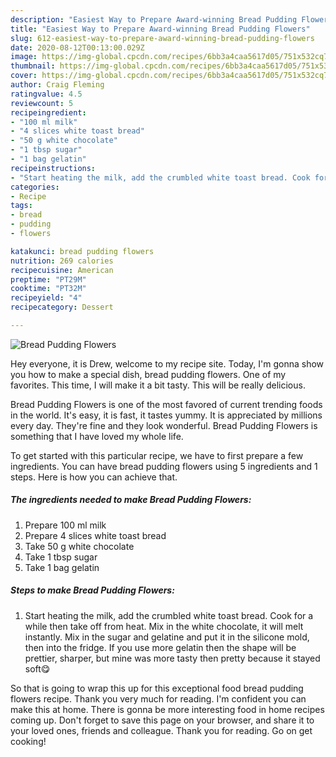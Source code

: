 ```yaml
---
description: "Easiest Way to Prepare Award-winning Bread Pudding Flowers"
title: "Easiest Way to Prepare Award-winning Bread Pudding Flowers"
slug: 612-easiest-way-to-prepare-award-winning-bread-pudding-flowers
date: 2020-08-12T00:13:00.029Z
image: https://img-global.cpcdn.com/recipes/6bb3a4caa5617d05/751x532cq70/bread-pudding-flowers-recipe-main-photo.jpg
thumbnail: https://img-global.cpcdn.com/recipes/6bb3a4caa5617d05/751x532cq70/bread-pudding-flowers-recipe-main-photo.jpg
cover: https://img-global.cpcdn.com/recipes/6bb3a4caa5617d05/751x532cq70/bread-pudding-flowers-recipe-main-photo.jpg
author: Craig Fleming
ratingvalue: 4.5
reviewcount: 5
recipeingredient:
- "100 ml milk"
- "4 slices white toast bread"
- "50 g white chocolate"
- "1 tbsp sugar"
- "1 bag gelatin"
recipeinstructions:
- "Start heating the milk, add the crumbled white toast bread. Cook for a while then take off from heat. Mix in the white chocolate, it will melt instantly. Mix in the sugar and gelatine and put it in the silicone mold, then into the fridge. If you use more gelatin then the shape will be prettier, sharper, but mine was more tasty then pretty because it stayed soft😋"
categories:
- Recipe
tags:
- bread
- pudding
- flowers

katakunci: bread pudding flowers 
nutrition: 269 calories
recipecuisine: American
preptime: "PT29M"
cooktime: "PT32M"
recipeyield: "4"
recipecategory: Dessert

---
```



![Bread Pudding Flowers](https://img-global.cpcdn.com/recipes/6bb3a4caa5617d05/751x532cq70/bread-pudding-flowers-recipe-main-photo.jpg)

Hey everyone, it is Drew, welcome to my recipe site. Today, I'm gonna show you how to make a special dish, bread pudding flowers. One of my favorites. This time, I will make it a bit tasty. This will be really delicious.

Bread Pudding Flowers is one of the most favored of current trending foods in the world. It's easy, it is fast, it tastes yummy. It is appreciated by millions every day. They're fine and they look wonderful. Bread Pudding Flowers is something that I have loved my whole life.




To get started with this particular recipe, we have to first prepare a few ingredients. You can have bread pudding flowers using 5 ingredients and 1 steps. Here is how you can achieve that.

<!--inarticleads1-->

##### The ingredients needed to make Bread Pudding Flowers:

1. Prepare 100 ml milk
1. Prepare 4 slices white toast bread
1. Take 50 g white chocolate
1. Take 1 tbsp sugar
1. Take 1 bag gelatin




<!--inarticleads2-->

##### Steps to make Bread Pudding Flowers:

1. Start heating the milk, add the crumbled white toast bread. Cook for a while then take off from heat. Mix in the white chocolate, it will melt instantly. Mix in the sugar and gelatine and put it in the silicone mold, then into the fridge. If you use more gelatin then the shape will be prettier, sharper, but mine was more tasty then pretty because it stayed soft😋




So that is going to wrap this up for this exceptional food bread pudding flowers recipe. Thank you very much for reading. I'm confident you can make this at home. There is gonna be more interesting food in home recipes coming up. Don't forget to save this page on your browser, and share it to your loved ones, friends and colleague. Thank you for reading. Go on get cooking!
